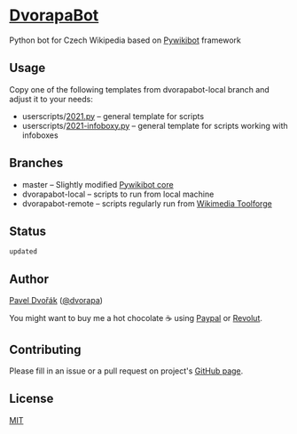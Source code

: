# [DvorapaBot](https://cs.wikipedia.org/wiki/Wikipedista:DvorapaBot)

Python bot for Czech Wikipedia based on [Pywikibot](https://www.mediawiki.org/wiki/Manual:Pywikibot) framework

## Usage

Copy one of the following templates from dvorapabot-local branch and adjust it to your needs:
- userscripts/[2021.py](https://raw.githubusercontent.com/dvorapa/pywikibot/dvorapabot-local/scripts/userscripts/2021.py) – general template for scripts
- userscripts/[2021-infoboxy.py](https://raw.githubusercontent.com/dvorapa/pywikibot/dvorapabot-local/scripts/userscripts/2021-infoboxy.py) – general template for scripts working with infoboxes

## Branches

- master – Slightly modified [Pywikibot core](https://phabricator.wikimedia.org/diffusion/PWBC/)
- dvorapabot-local – scripts to run from local machine
- dvorapabot-remote – scripts regularly run from [Wikimedia Toolforge](https://tools.wmflabs.org/admin/)

## Status

`updated`

## Author

[Pavel Dvořák](https://cs.wikipedia.org/wiki/Wikipedista:Dvorapa) ([@dvorapa](https://twitter.com/dvorapa))

You might want to buy me a hot chocolate ☕ using [Paypal](
https://paypal.me/dvorapa) or [Revolut](https://revolut.me/dvorapa).

## Contributing

Please fill in an issue or a pull request on project's [GitHub page](https://github.com/dvorapa/pywikibot).

## License

[MIT](https://github.com/dvorapa/pywikibot/blob/master/LICENSE)
